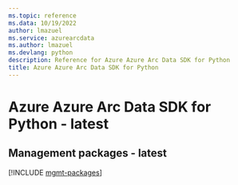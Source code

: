 ```yaml
---
ms.topic: reference
ms.data: 10/19/2022
author: lmazuel
ms.service: azurearcdata
ms.author: lmazuel
ms.devlang: python
description: Reference for Azure Azure Arc Data SDK for Python
title: Azure Azure Arc Data SDK for Python
---
```

# Azure Azure Arc Data SDK for Python - latest

## Management packages - latest
[!INCLUDE [mgmt-packages](azure-arc-data-mgmt-index.md)]